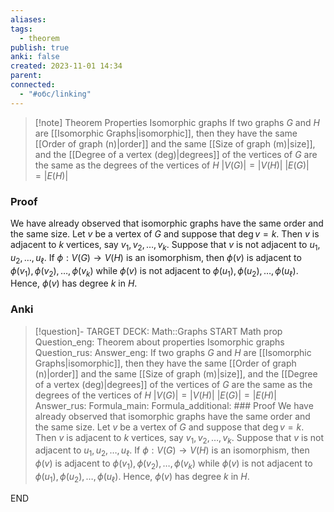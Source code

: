 ```yaml
---
aliases: 
tags:
  - theorem
publish: true
anki: false
created: 2023-11-01 14:34
parent: 
connected:
  - "#обс/linking"
---
```

> [!note] Theorem Properties Isomorphic graphs
If two graphs $G$ and $H {}$ are [[Isomorphic Graphs|isomorphic]], then they have the same [[Order of graph (n)|order]] and the same [[Size of graph (m)|size]], and the [[Degree of a vertex (deg)|degrees]] of the vertices of ${} G$ are the same as the degrees of the vertices of $H$
$|V (G)| = |V (H)|$
$|E(G)| = |E(H)| {}$

### Proof
We have already observed that isomorphic graphs have the same order and the same size. Let ${} v$ be a vertex of $G$ and suppose that $\deg v=k.$ Then $v$ is adjacent to $k$ vertices, say $v_1,v_2,\ldots,v_k.$ Suppose that $v$ is not adjacent to $u_1,u_2,\ldots,u_\ell.$ If $\phi:V(G)\to V(H)$ is an isomorphism, then $\phi(v)$ is adjacent to $\phi(v_1),\phi(v_2),\ldots,\phi(v_k)$ while $\phi(v)$ is not adjacent to $\phi(u_1),\phi(u_2),\ldots,\phi(u_\ell).$ Hence, $\phi(v)$ has degree $k$ in $H. {}$

### Anki
> [!question]-
TARGET DECK: Math::Graphs
START
Math prop
Question_eng: Theorem about properties Isomorphic graphs
Question_rus: 
Answer_eng: If two graphs ${} G$ and $H {}$ are [[Isomorphic Graphs|isomorphic]], then they have the same [[Order of graph (n)|order]] and the same [[Size of graph (m)|size]], and the [[Degree of a vertex (deg)|degrees]] of the vertices of ${} G$ are the same as the degrees of the vertices of $H$
$|V (G)| = |V (H)|$
$|E(G)| = |E(H)| {}$
Answer_rus: 
Formula_main: 
Formula_additional: ### Proof
We have already observed that isomorphic graphs have the same order and the same size. Let ${} v$ be a vertex of $G$ and suppose that $\deg v=k.$ Then $v$ is adjacent to $k$ vertices, say $v_1,v_2,\ldots,v_k.$ Suppose that $v$ is not adjacent to $u_1,u_2,\ldots,u_\ell.$ If $\phi:V(G)\to V(H)$ is an isomorphism, then $\phi(v)$ is adjacent to $\phi(v_1),\phi(v_2),\ldots,\phi(v_k)$ while $\phi(v)$ is not adjacent to $\phi(u_1),\phi(u_2),\ldots,\phi(u_\ell).$ Hence, $\phi(v)$ has degree $k$ in $H.$
<!--ID: 1699129856552-->
END












